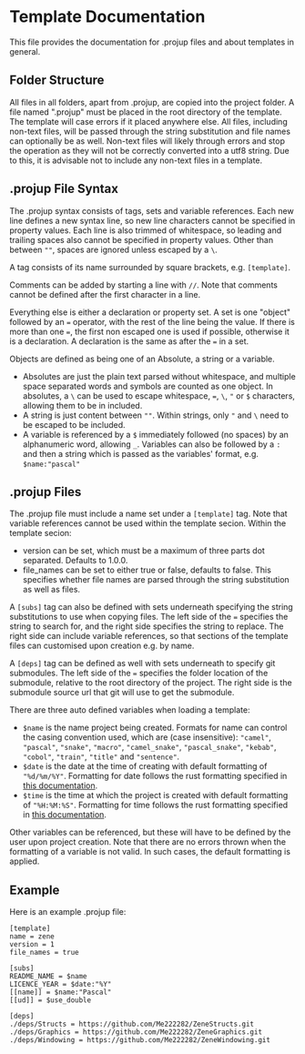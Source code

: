 # Template Documentation

This file provides the documentation for .projup files and about templates in general.

## Folder Structure
All files in all folders, apart from .projup, are copied into the project folder.
A file named ".projup" must be placed in the root directory of the template. The template will case errors if it placed anywhere else.
All files, including non-text files, will be passed through the string substitution and file names can optionally be as well.
Non-text files will likely through errors and stop the operation as they will not be correctly converted into a utf8 string.
Due to this, it is advisable not to include any non-text files in a template.

## .projup File Syntax
The .projup syntax consists of tags, sets and variable references.
Each new line defines a new syntax line, so new line characters cannot be specified in property values.
Each line is also trimmed of whitespace, so leading and trailing spaces also cannot be specified in property values.
Other than between `""`, spaces are ignored unless escaped by a `\`.

A tag consists of its name surrounded by square brackets, e.g. `[template]`.

Comments can be added by starting a line with `//`. Note that comments cannot be defined after the first character in a line.

Everything else is either a declaration or property set.
A set is one "object" followed by an `=` operator, with the rest of the line being the value.
If there is more than one `=`, the first non escaped one is used if possible, otherwise it is a declaration.
A declaration is the same as after the `=` in a set.

Objects are defined as being one of an Absolute, a string or a variable.
- Absolutes are just the plain text parsed without whitespace, and multiple space separated words and symbols are counted as one object.
In absolutes, a `\` can be used to escape whitespace, `=`, `\`, `"` or `$` characters, allowing them to be in included.
- A string is just content between `""`. Within strings, only `"` and `\` need to be escaped to be included.
- A variable is referenced by a `$` immediately followed (no spaces) by an alphanumeric word, allowing `_`.
Variables can also be followed by a `:` and then a string which is passed as the variables' format, e.g. `$name:"pascal"`

## .projup Files
The .projup file must include a name set under a `[template]` tag.
Note that variable references cannot be used within the template secion.
Within the template secion:
- version can be set, which must be a maximum of three parts dot separated. Defaults to 1.0.0.
- file_names can be set to either true or false, defaults to false.
This specifies whether file names are parsed through the string substitution as well as files.

A `[subs]` tag can also be defined with sets underneath specifying the string substitutions to use when copying files.
The left side of the `=` specifies the string to search for, and the right side specifies the string to replace.
The right side can include variable references, so that sections of the template files can customised upon creation e.g. by name.

A `[deps]` tag can be defined as well with sets underneath to specify git submodules.
The left side of the `=` specifies the folder location of the submodule, relative to the root directory of the project.
The right side is the submodule source url that git will use to get the submodule.

There are three auto defined variables when loading a template:
- `$name` is the name project being created.
Formats for name can control the casing convention used, which are (case insensitive):
`"camel"`, `"pascal"`, `"snake"`, `"macro"`, `"camel_snake"`, `"pascal_snake"`, `"kebab"`, `"cobol"`, `"train"`, `"title"` and `"sentence"`.
- `$date` is the date at the time of creating with default formatting of `"%d/%m/%Y"`.
Formatting for date follows the rust formatting specified in [this documentation](https://docs.rs/chrono/latest/chrono/format/strftime/index.html).
- `$time` is the time at which the project is created with default formatting of `"%H:%M:%S"`.
Formatting for time follows the rust formatting specified in [this documentation](https://docs.rs/chrono/latest/chrono/format/strftime/index.html).

Other variables can be referenced, but these will have to be defined by the user upon project creation.
Note that there are no errors thrown when the formatting of a variable is not valid. In such cases, the default formatting is applied.

## Example
Here is an example .projup file:
```
[template]
name = zene
version = 1
file_names = true

[subs]
README_NAME = $name
LICENCE_YEAR = $date:"%Y"
[[name]] = $name:"Pascal"
[[ud]] = $use_double

[deps]
./deps/Structs = https://github.com/Me222282/ZeneStructs.git
./deps/Graphics = https://github.com/Me222282/ZeneGraphics.git
./deps/Windowing = https://github.com/Me222282/ZeneWindowing.git
```
